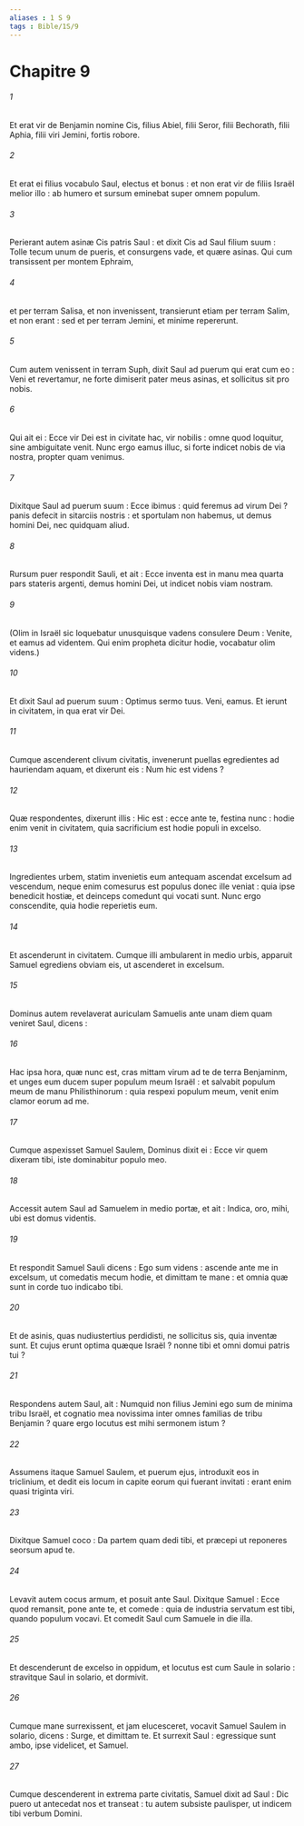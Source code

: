 ```yaml
---
aliases : 1 S 9
tags : Bible/1S/9
---
```


# Chapitre 9

###### 1
Et erat vir de Benjamin nomine Cis, filius Abiel, filii Seror, filii Bechorath, filii Aphia, filii viri Jemini, fortis robore.
###### 2
Et erat ei filius vocabulo Saul, electus et bonus : et non erat vir de filiis Israël melior illo : ab humero et sursum eminebat super omnem populum.
###### 3
Perierant autem asinæ Cis patris Saul : et dixit Cis ad Saul filium suum : Tolle tecum unum de pueris, et consurgens vade, et quære asinas. Qui cum transissent per montem Ephraim,
###### 4
et per terram Salisa, et non invenissent, transierunt etiam per terram Salim, et non erant : sed et per terram Jemini, et minime repererunt.
###### 5
Cum autem venissent in terram Suph, dixit Saul ad puerum qui erat cum eo : Veni et revertamur, ne forte dimiserit pater meus asinas, et sollicitus sit pro nobis.
###### 6
Qui ait ei : Ecce vir Dei est in civitate hac, vir nobilis : omne quod loquitur, sine ambiguitate venit. Nunc ergo eamus illuc, si forte indicet nobis de via nostra, propter quam venimus.
###### 7
Dixitque Saul ad puerum suum : Ecce ibimus : quid feremus ad virum Dei ? panis defecit in sitarciis nostris : et sportulam non habemus, ut demus homini Dei, nec quidquam aliud.
###### 8
Rursum puer respondit Sauli, et ait : Ecce inventa est in manu mea quarta pars stateris argenti, demus homini Dei, ut indicet nobis viam nostram.
###### 9
(Olim in Israël sic loquebatur unusquisque vadens consulere Deum : Venite, et eamus ad videntem. Qui enim propheta dicitur hodie, vocabatur olim videns.)
###### 10
Et dixit Saul ad puerum suum : Optimus sermo tuus. Veni, eamus. Et ierunt in civitatem, in qua erat vir Dei.
###### 11
Cumque ascenderent clivum civitatis, invenerunt puellas egredientes ad hauriendam aquam, et dixerunt eis : Num hic est videns ?
###### 12
Quæ respondentes, dixerunt illis : Hic est : ecce ante te, festina nunc : hodie enim venit in civitatem, quia sacrificium est hodie populi in excelso.
###### 13
Ingredientes urbem, statim invenietis eum antequam ascendat excelsum ad vescendum, neque enim comesurus est populus donec ille veniat : quia ipse benedicit hostiæ, et deinceps comedunt qui vocati sunt. Nunc ergo conscendite, quia hodie reperietis eum.
###### 14
Et ascenderunt in civitatem. Cumque illi ambularent in medio urbis, apparuit Samuel egrediens obviam eis, ut ascenderet in excelsum.
###### 15
Dominus autem revelaverat auriculam Samuelis ante unam diem quam veniret Saul, dicens :
###### 16
Hac ipsa hora, quæ nunc est, cras mittam virum ad te de terra Benjaminm, et unges eum ducem super populum meum Israël : et salvabit populum meum de manu Philisthinorum : quia respexi populum meum, venit enim clamor eorum ad me.
###### 17
Cumque aspexisset Samuel Saulem, Dominus dixit ei : Ecce vir quem dixeram tibi, iste dominabitur populo meo.
###### 18
Accessit autem Saul ad Samuelem in medio portæ, et ait : Indica, oro, mihi, ubi est domus videntis.
###### 19
Et respondit Samuel Sauli dicens : Ego sum videns : ascende ante me in excelsum, ut comedatis mecum hodie, et dimittam te mane : et omnia quæ sunt in corde tuo indicabo tibi.
###### 20
Et de asinis, quas nudiustertius perdidisti, ne sollicitus sis, quia inventæ sunt. Et cujus erunt optima quæque Israël ? nonne tibi et omni domui patris tui ?
###### 21
Respondens autem Saul, ait : Numquid non filius Jemini ego sum de minima tribu Israël, et cognatio mea novissima inter omnes familias de tribu Benjamin ? quare ergo locutus est mihi sermonem istum ?
###### 22
Assumens itaque Samuel Saulem, et puerum ejus, introduxit eos in triclinium, et dedit eis locum in capite eorum qui fuerant invitati : erant enim quasi triginta viri.
###### 23
Dixitque Samuel coco : Da partem quam dedi tibi, et præcepi ut reponeres seorsum apud te.
###### 24
Levavit autem cocus armum, et posuit ante Saul. Dixitque Samuel : Ecce quod remansit, pone ante te, et comede : quia de industria servatum est tibi, quando populum vocavi. Et comedit Saul cum Samuele in die illa.
###### 25
Et descenderunt de excelso in oppidum, et locutus est cum Saule in solario : stravitque Saul in solario, et dormivit.
###### 26
Cumque mane surrexissent, et jam elucesceret, vocavit Samuel Saulem in solario, dicens : Surge, et dimittam te. Et surrexit Saul : egressique sunt ambo, ipse videlicet, et Samuel.
###### 27
Cumque descenderent in extrema parte civitatis, Samuel dixit ad Saul : Dic puero ut antecedat nos et transeat : tu autem subsiste paulisper, ut indicem tibi verbum Domini.

